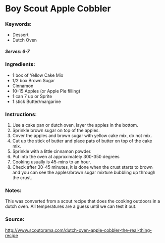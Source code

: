 # Boy Scout Apple Cobbler

### Keywords:
- Dessert
- Dutch Oven


##### Serves: 6-7

### Ingredients:
- 1 box of Yellow Cake Mix
- 1/2 box Brown Sugar
- Cinnamon
- 10-15 Apples (or Apple Pie filling)
- 1 can 7 up or Sprite
- 1 stick Butter/margarine


### Instructions:
1. Use a cake pan or dutch oven, layer the apples in the bottom.
2. Sprinkle brown sugar on top of the apples.
3. Cover the apples and brown sugar with yellow cake mix, do not mix.
4. Cut up the stick of butter and place pats of butter on top of the cake mix.
5. Sprinkle with a little cinnamon powder.
6. Put into the oven at approximately 300-350 degrees
7. Cooking usually is 45-mins to an hour.
8. Check after 30-45 minutes, it is done when the crust starts to brown and you can see the apples/brown sugar mixture bubbling up through the crust.



### Notes:

This was converted from a scout recipe that does the cooking outdoors in a dutch oven. All temperatures are a guess until we can test it out.


### Source:

http://www.scoutorama.com/dutch-oven-apple-cobbler-the-real-thing-recipe


